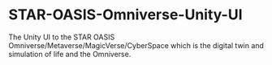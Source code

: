 # STAR-OASIS-Omniverse-Unity-UI
The Unity UI to the STAR OASIS Omniverse/Metaverse/MagicVerse/CyberSpace which is the digital twin and simulation of life and the Omniverse.
